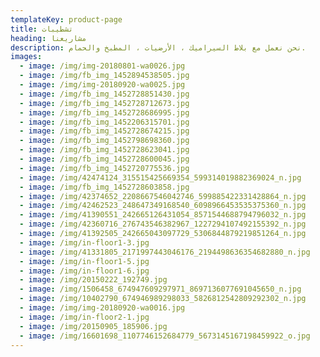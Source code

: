 ```yaml
---
templateKey: product-page
title: تشطيبات
heading: مشاريعنا
description: نحن نعمل مع بلاط السيراميك ، الأرضيات ، المطبخ والحمام.
images:
  - image: /img/img-20180801-wa0026.jpg
  - image: /img/fb_img_1452894538505.jpg
  - image: /img/img-20180920-wa0025.jpg
  - image: /img/fb_img_1452728851430.jpg
  - image: /img/fb_img_1452728712673.jpg
  - image: /img/fb_img_1452728686995.jpg
  - image: /img/fb_img_1452206315701.jpg
  - image: /img/fb_img_1452728674215.jpg
  - image: /img/fb_img_1452798698360.jpg
  - image: /img/fb_img_1452728623041.jpg
  - image: /img/fb_img_1452728600045.jpg
  - image: /img/fb_img_1452720775536.jpg
  - image: /img/42474124_315515425669354_599314019882369024_n.jpg
  - image: /img/fb_img_1452728603858.jpg
  - image: /img/42374652_2208667546042746_599885422331428864_n.jpg
  - image: /img/42462523_248647349168540_6098966453535375360_n.jpg
  - image: /img/41390551_242665126431054_8571544688794796032_n.jpg
  - image: /img/42360716_276743546382967_1227294107492155392_n.jpg
  - image: /img/41392505_242665043097729_5306844879219851264_n.jpg
  - image: /img/in-floor1-3.jpg
  - image: /img/41331805_2171997443046176_2194498636354682880_n.jpg
  - image: /img/in-floor1-5.jpg
  - image: /img/in-floor1-6.jpg
  - image: /img/20150222_192749.jpg
  - image: /img/1506458_674947609297971_8697136077691045650_n.jpg
  - image: /img/10402790_674946989298033_5826812542809292302_n.jpg
  - image: /img/img-20180920-wa0016.jpg
  - image: /img/in-floor2-1.jpg
  - image: /img/20150905_185906.jpg
  - image: /img/16601698_1107746152684779_5673145167198459922_o.jpg
---
```


